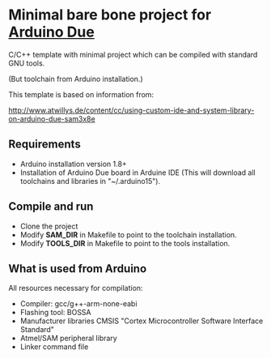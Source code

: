 # Minimal bare bone project for [Arduino Due](https://www.arduino.cc/en/Main/arduinoBoardDue)

C/C++ template with minimal project which can be compiled with standard GNU tools.
 
(But toolchain from Arduino installation.)

This template is based on information from:

http://www.atwillys.de/content/cc/using-custom-ide-and-system-library-on-arduino-due-sam3x8e


## Requirements

  * Arduino installation version 1.8+
  * Installation of Arduino Due board in Arduine IDE (This will download all toolchains and libraries in "~/.arduino15"). 
     

##  Compile and run
    
  * Clone the project
  * Modify **SAM_DIR** in Makefile to point to the toolchain installation.
  * Modify **TOOLS_DIR**  in Makefile to point to the tools installation.
  
  
## What is used from Arduino
  
All resources necessary for compilation:
  
  * Compiler: gcc/g++-arm-none-eabi
  * Flashing tool: BOSSA
  * Manufacturer libraries CMSIS "Cortex Microcontroller Software Interface Standard"
  * Atmel/SAM peripheral library
  * Linker command file
